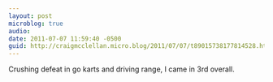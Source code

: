 ```yaml
---
layout: post
microblog: true
audio: 
date: 2011-07-07 11:59:40 -0500
guid: http://craigmcclellan.micro.blog/2011/07/07/t89015738177814528.html
---
```

Crushing defeat in go karts and driving range, I came in 3rd overall.
